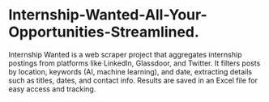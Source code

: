 # Internship-Wanted-All-Your-Opportunities-Streamlined.
 Internship Wanted is a web scraper project that aggregates internship postings from platforms like LinkedIn, Glassdoor, and Twitter. It filters posts by location, keywords (AI, machine learning), and date, extracting details such as titles, dates, and contact info. Results are saved in an Excel file for easy access and tracking.
